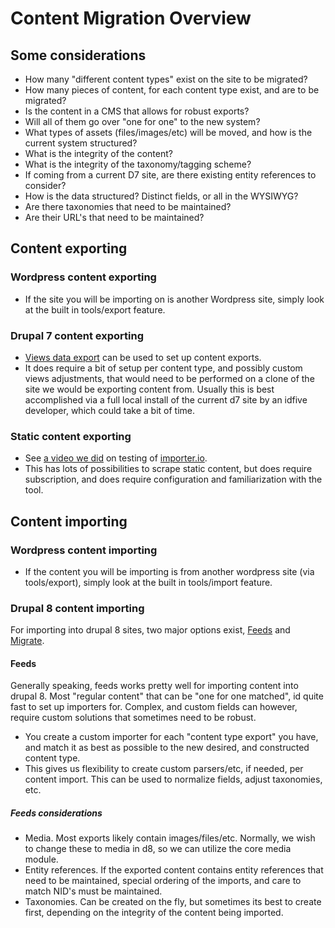 # Content Migration Overview

## Some considerations

- How many "different content types" exist on the site to be migrated?
- How many pieces of content, for each content type exist, and are to be migrated?
- Is the content in a CMS that allows for robust exports?
- Will all of them go over "one for one" to the new system?
- What types of assets (files/images/etc) will be moved, and how is the current system structured?
- What is the integrity of the content?
- What is the integrity of the taxonomy/tagging scheme?
- If coming from a current D7 site, are there existing entity references to consider?
- How is the data structured? Distinct fields, or all in the WYSIWYG?
- Are there taxonomies that need to be maintained?
- Are their URL's that need to be maintained?

## Content exporting

### Wordpress content exporting

- If the site you will be importing on is another Wordpress site, simply look at the built in tools/export feature.

### Drupal 7 content exporting

- [Views data export](https://www.drupal.org/project/views_data_export) can be used to set up content exports.
- It does require a bit of setup per content type, and possibly custom views adjustments, that would need to be performed on a clone of the site we would be exporting content from. Usually this is best accomplished via a full local install of the current d7 site by an idfive developer, which could take a bit of time.

### Static content exporting

- See [a video we did](https://www.dropbox.com/s/rfg1mjo5aijatte/scrapr-demo.mp4?dl=0) on testing of [importer.io](http://importer.io).
- This has lots of possibilities  to scrape static content, but does require subscription, and does require configuration and familiarization with the tool.

## Content importing

### Wordpress content importing

- If the content you will be importing is from another wordpress site (via tools/export), simply look at the built in tools/import feature.

### Drupal 8 content importing

For importing into drupal 8 sites, two major options exist, [Feeds](https://www.drupal.org/project/feeds) and [Migrate](https://www.drupal.org/project/migrate).

#### Feeds

Generally speaking, feeds works pretty well for importing content into drupal 8. Most "regular content" that can be "one for one matched", id quite fast to set up importers for. Complex, and custom fields can however, require custom solutions that sometimes need to be robust.

- You create a custom importer for each "content type export" you have, and match it as best as possible to the new desired, and constructed content type.
- This gives us flexibility to create custom parsers/etc, if needed, per content import. This can be used to normalize fields, adjust taxonomies, etc.

##### Feeds considerations

- Media. Most exports likely contain images/files/etc. Normally, we wish to change these to media in d8, so we can utilize the core media module.
- Entity references. If the exported content contains entity references that need to be maintained, special ordering of the imports, and care to match NID's must be maintained.
- Taxonomies. Can be created on the fly, but sometimes its best to create first, depending on the integrity of the content being imported.
